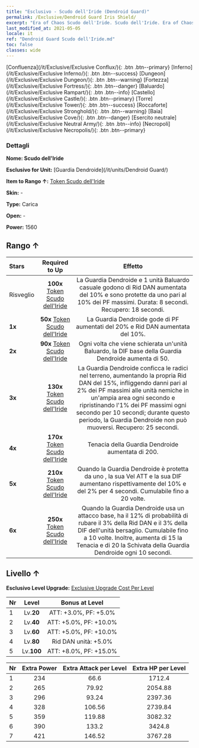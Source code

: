 ```yaml
---
title: "Esclusivo - Scudo dell'Iride (Dendroid Guard)"
permalink: /Exclusive/Dendroid Guard Iris Shield/
excerpt: "Era of Chaos Scudo dell'Iride. Scudo dell'Iride. Era of Chaos Esclusivo Scudo dell'Iride. Guardia Dendroide Esclusivo."
last_modified_at: 2021-05-05
locale: it
ref: "Dendroid Guard Scudo dell'Iride.md"
toc: false
classes: wide
---
```

 [Confluenza](/it/Exclusive/Exclusive Conflux/){: .btn .btn--primary} [Inferno](/it/Exclusive/Exclusive Inferno/){: .btn .btn--success} [Dungeon](/it/Exclusive/Exclusive Dungeon/){: .btn .btn--warning} [Fortezza](/it/Exclusive/Exclusive Fortress/){: .btn .btn--danger} [Baluardo](/it/Exclusive/Exclusive Rampart/){: .btn .btn--info} [Castello](/it/Exclusive/Exclusive Castle/){: .btn .btn--primary} [Torre](/it/Exclusive/Exclusive Tower/){: .btn .btn--success} [Roccaforte](/it/Exclusive/Exclusive Stronghold/){: .btn .btn--warning} [Baia](/it/Exclusive/Exclusive Cove/){: .btn .btn--danger} [Esercito neutrale](/it/Exclusive/Exclusive Neutral Army/){: .btn .btn--info} [Necropoli](/it/Exclusive/Exclusive Necropolis/){: .btn .btn--primary} 

### Dettagli
 **Nome: Scudo dell'Iride** 

 **Esclusivo for Unit:** [Guardia Dendroide](/it/units/Dendroid Guard/) 

 **Item to Rango ↑:** [Token Scudo dell'Iride](/ItemsIT/con_913/)

 **Skin:** -

 **Type:** Carica

 **Open:** -

 **Power:** 1560

## Rango ↑

  |     Stars    |  Required to Up | Effetto |
  |:-------------|:---------------:|:---------------:|
  |  Risveglio  | **100x** [Token Scudo dell'Iride](/ItemsIT/con_913/) | <Armatura arborea> La Guardia Dendroide e 1 unità Baluardo casuale godono di Rid DAN aumentata del 10% e sono protette da uno <scudo> pari al 10% dei PF massimi. Durata: 8 secondi. Recupero: 18 secondi. |
  | **1x** <i class="fas fa-star"/> | **50x** [Token Scudo dell'Iride](/ItemsIT/con_913/) | La Guardia Dendroide gode di PF aumentati del 20% e Rid DAN aumentata del 10%. |
  | **2x** <i class="fas fa-star"/> | **90x** [Token Scudo dell'Iride](/ItemsIT/con_913/) | Ogni volta che viene schierata un'unità Baluardo, la DIF base della Guardia Dendroide aumenta di 50. |
  | **3x** <i class="fas fa-star"/> | **130x** [Token Scudo dell'Iride](/ItemsIT/con_913/) | <Radici profonde> La Guardia Dendroide conficca le radici nel terreno, aumentando la propria Rid DAN del 15%, infliggendo danni pari al 2% dei PF massimi alle unità nemiche in un'ampia area ogni secondo e ripristinando l'1% dei PF massimi ogni secondo per 10 secondi; durante questo periodo, la Guardia Dendroide non può muoversi. Recupero: 25 secondi. |
  | **4x** <i class="fas fa-star"/> | **170x** [Token Scudo dell'Iride](/ItemsIT/con_913/) | Tenacia della Guardia Dendroide aumentata di 200. |
  | **5x** <i class="fas fa-star"/> | **210x** [Token Scudo dell'Iride](/ItemsIT/con_913/) | Quando la Guardia Dendroide è protetta da uno <scudo>, la sua Vel ATT e la sua DIF aumentano rispettivamente del 10% e del 2% per 4 secondi. Cumulabile fino a 20 volte. |
  | **6x** <i class="fas fa-star"/> | **250x** [Token Scudo dell'Iride](/ItemsIT/con_913/) | Quando la Guardia Dendroide usa un attacco base, ha il 12% di probabilità di rubare il 3% della Rid DAN e il 3% della DIF dell'unità bersaglio. Cumulabile fino a 10 volte. Inoltre, aumenta di 15 la Tenacia e di 20 la Schivata della Guardia Dendroide ogni 10 secondi. |


## Livello ↑
 **Esclusivo Level Upgrade:** [Exclusive Upgrade Cost Per Level](/Exclusive/ExclusiveUpgradeCostPerLevel/)

  |  Nr  |   Level  | Bonus at Level |
  |:-----|:--------:|:--------------:|
  | 1 | Lv.**20** | ATT: +3.0%, PF: +5.0% |
  | 2 | Lv.**40** | ATT: +5.0%, PF: +10.0% |
  | 3 | Lv.**60** | ATT: +5.0%, PF: +10.0% |
  | 4 | Lv.**80** | Rid DAN unità: +5.0% |
  | 5 | Lv.**100** | ATT: +8.0%, PF: +15.0% |


  |  Nr  |  Extra Power | Extra Attack per Level | Extra HP per Level |
  |:-----|:--------:|:--------:|:--------:|
  | 1 | 234 | 66.6 | 1712.4 |
  | 2 | 265 | 79.92 | 2054.88 |
  | 3 | 296 | 93.24 | 2397.36 |
  | 4 | 328 | 106.56 | 2739.84 |
  | 5 | 359 | 119.88 | 3082.32 |
  | 6 | 390 | 133.2 | 3424.8 |
  | 7 | 421 | 146.52 | 3767.28 |


